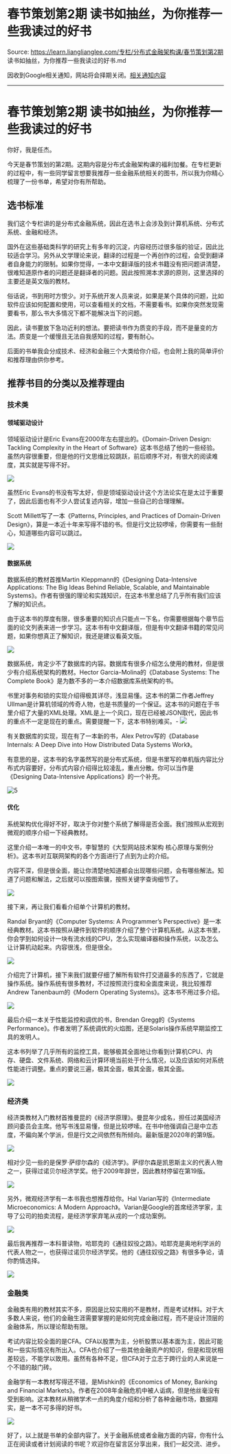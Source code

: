 # 春节策划第2期 读书如抽丝，为你推荐一些我读过的好书 

Source: https://learn.lianglianglee.com/专栏/分布式金融架构课/春节策划第2期 读书如抽丝，为你推荐一些我读过的好书.md

因收到Google相关通知，网站将会择期关闭。[相关通知内容](https://lumendatabase.org/notices/44265620)

---

# 春节策划第2期 读书如抽丝，为你推荐一些我读过的好书

你好，我是任杰。

今天是春节策划的第2期。这期内容是分布式金融架构课的福利加餐。在专栏更新的过程中，有一些同学留言想要我推荐一些金融系统相关的图书，所以我为你精心梳理了一份书单，希望对你有所帮助。

## 选书标准

我们这个专栏讲的是分布式金融系统，因此在选书上会涉及到计算机系统、分布式系统、金融和经济。

国外在这些基础类科学的研究上有多年的沉淀，内容经历过很多版的验证，因此比较适合学习。另外从文学理论来说，翻译的过程是一个再创作的过程，会受到翻译者自身能力的限制。如果你觉得，一本中文翻译版的技术书籍没有把问题讲清楚，很难知道原作者的问题还是翻译者的问题。因此按照溯本求源的原则，这里选择的主要还是英文版的教材。

俗话说，书到用时方恨少。对于系统开发人员来说，如果是某个具体的问题，比如软件应该如何配置和使用，可以查看相关的文档，不需要看书。如果你突然发现需要看书，那么书大多情况下都不能解决当下的问题。

因此，读书要放下急功近利的想法。要把读书作为质变的手段，而不是量变的方法。质变是一个缓慢且无法自我感知的过程，要有耐心。

后面的书单我会分成技术、经济和金融三个大类给你介绍，也会附上我的简单评价和推荐理由供你参考。

## 推荐书目的分类以及推荐理由

### 技术类

#### 领域驱动设计

领域驱动设计是Eric Evans在2000年左右提出的。《Domain-Driven Design: Tackling Complexity in the Heart of Software》这本书总结了他的一些经验。虽然内容很重要，但是他的行文思维比较跳跃，前后顺序不对，有很大的阅读难度，其实就是写得不好。

![](assets/102b1df9212f4b5887d5f7b449547fb2.jpg)

虽然Eric Evans的书没有写太好，但是领域驱动设计这个方法论实在是太过于重要了，因此后面也有不少人尝试复述内容，增加一些自己的合理理解。

Scott Millett写了一本《Patterns, Principles, and Practices of Domain-Driven Design》，算是一本近十年来写得不错的书。但是行文比较啰嗦，你需要有一些耐心，知道哪些内容可以跳过。

![](assets/0e5ff46b405246cf977125e182e7b85f.jpg)

#### 数据系统

数据系统的教材首推Martin Kleppmann的《Designing Data-Intensive Applications: The Big Ideas Behind Reliable, Scalable, and Maintainable Systems》。作者有很强的理论和实践知识，在这本书里总结了几乎所有我们应该了解的知识点。

由于这本书的厚度有限，很多重要的知识点只能点一下名，你需要根据每个章节后面的论文列表来进一步学习。这本书有中文翻译版，但是有中文翻译书籍的常见问题，如果你想真正了解知识，我还是建议看英文版。

![](assets/e042b0fb439e41389d68e518e7e32e02.jpg)

数据系统，肯定少不了数据库的内容。数据库有很多介绍怎么使用的教材，但是很少有介绍系统架构的教材。Hector Garcia-Molina的《Database Systems: The Complete Book》是为数不多的一本介绍数据库系统架构的书。

书里对事务和锁的实现介绍得极其详尽，浅显易懂。这本书的第二作者Jeffrey Ullman是计算机领域的传奇人物，也是书质量的一个保证。这本书的问题在于书里介绍了大量的XML处理。XML是上一个风口，现在已经被JSON取代，因此书的重点不一定是现在的重点。需要提醒一下，这本书特别难买。-
![](assets/df43093013054714a9e3a1736a913bc2.jpg)

有关数据库的实现，现在有了一本新的书，Alex Petrov写的《Database Internals: A Deep Dive into How Distributed Data Systems Work》。

有意思的是，这本书的名字虽然写的是分布式系统，但是书里写的单机版内容比分布式内容要好，分布式内容介绍得比较凌乱，重点分散。你可以当作是《Designing Data-Intensive Applications》的一个补充。

![5](assets/15271f8020c04ddb93a1ca135b6fe5f3.jpg)

#### 优化

系统架构优化得好不好，取决于你对整个系统了解得是否全面。我们按照从宏观到微观的顺序介绍一下经典教材。

这里介绍一本唯一的中文书，李智慧的《大型网站技术架构 核心原理与案例分析》。这本书对互联网架构的各个方面进行了点到为止的介绍。

内容不深，但是很全面，能让你清楚地知道都会出现哪些问题，会有哪些解法。知道了问题和解法，之后就可以按图索骥，按照关键字查询细节了。

![](assets/6d180a2b170b4d778196a5551eb1ed2f.jpg)

接下来，再让我们看看介绍单个计算机的教材。

Randal Bryant的《Computer Systems: A Programmer’s Perspective》是一本经典教材。这本书按照从硬件到软件的顺序介绍了整个计算机系统。从这本书里，你会学到如何设计一块有流水线的CPU，怎么实现编译器和操作系统，以及怎么让计算机动起来。内容很浅，但是很全。

![](assets/7ce4d1d278ad42988d0d38a27019b214.jpg)

介绍完了计算机，接下来我们就要仔细了解所有软件打交道最多的东西了，它就是操作系统。操作系统有很多教材，不过按照流行度和全面度来说，我比较推荐Andrew Tanenbaum的《Modern Operating Systems》。这本书不用过多介绍。

![](assets/df1dc1c781bb4db6868d8b6c495db201.jpg)

最后介绍一本关于性能监控和调优的书，Brendan Gregg的《Systems Performance》。作者发明了系统调优的火焰图，还是Solaris操作系统早期监控工具的发明人。

这本书列举了几乎所有的监控工具，能够极其全面地让你看到计算机CPU、内存、硬盘、文件系统、网络和云计算环境当前处于什么情况，以及应该如何对系统性能进行调整。重点的要说三遍，极其全面，极其全面，极其全面。

![](assets/e657e09db80e45f2b8c2e449719e1fb0.jpg)

### 经济类

经济类教材入门教材首推曼昆的《经济学原理》。曼昆年少成名，担任过美国经济顾问委员会主席。他写书浅显易懂，但是比较啰嗦。在书中他强调自己是中立态度，不偏向某个学派，但是行文之间依然有所倾向。最新版是2020年的第9版。

![](assets/7792c46fa1df4552809ca7e4744e3758.jpg)

相对少见一些的是保罗·萨缪尔森的《经济学》。萨缪尔森是凯恩斯主义的代表人物之一，获得过诺贝尔经济学奖。他于2009年辞世，因此教材停留在第19版。

![](assets/b693e79fb6304150804a12f2d6dfc5c0.jpg)

另外，微观经济学有一本书我也想推荐给你。Hal Varian写的《Intermediate Microeconomics: A Modern Approach》。Varian是Google的首席经济学家，主导了公司的拍卖流程，是经济学家弃笔从戎的一个成功案例。

![](assets/f47c9243c77f4cdd9172f40e1282fda1.jpg)

最后我再推荐一本科普读物，哈耶克的《通往奴役之路》。哈耶克是奥地利学派的代表人物之一，也获得过诺贝尔经济学奖。他的《通往奴役之路》有很多争论，请你酌情选择。

![](assets/49c58f5d52ac438da2b8ed1585fd977d.jpg)

### 金融类

金融类有用的教材其实不多，原因是比较实用的不是教材，而是考试材料。对于大多数人来说，他们的金融生涯需要掌握的是如何完成金融过程，而不是设计顶层的金融体系，所以理论帮助有限。

考试内容比较全面的是CFA。CFA以股票为主，分析股票以基本面为主，因此可能和一些实际情况有所出入。CFA也介绍了一些其他金融资产的知识，但是和现状相差较远，不能学以致用。虽然有各种不足，但CFA对于立志于跨行业的人来说是一个不错的敲门砖。

金融学有一本教材写得还不错，是Mishkin的《Economics of Money, Banking and Financial Markets》。作者在2008年金融危机中被人诟病，但是他丝毫没有受到影响。这本教材从稍微学术一点的角度介绍和分析了各种金融市场，数据翔实，是一本不可多得的好书。

![](assets/4f8ce484158746fc902c9e5551d9e79c.jpg)

好了，以上就是书单的全部内容了。关于金融系统或者金融方面的内容，你有什么正在阅读或者计划阅读的书呢？欢迎你在留言区分享出来，我们一起交流、进步。